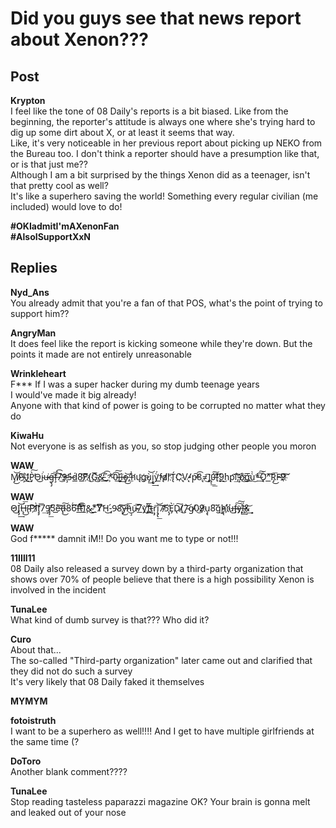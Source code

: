 # Did you guys see that news report about Xenon???
## Post
**Krypton**<br>
I feel like the tone of 08 Daily's reports is a bit biased. Like from the beginning, the reporter's attitude is always one where she's trying hard to dig up some dirt about X, or at least it seems that way.<br>
Like, it's very noticeable in her previous report about picking up NEKO from the Bureau too. I don't think a reporter should have a presumption like that, or is that just me??<br>
Although I am a bit surprised by the things Xenon did as a teenager, isn't that pretty cool as well?<br>
It's like a superhero saving the world! Something every regular civilian (me included) would love to do!

**\#OKIadmitI'mAXenonFan**<br>
**\#AlsoISupportXxN**
## Replies
**Nyd_Ans**<br>
You already admit that you're a fan of that POS, what's the point of trying to support him??

**AngryMan**<br>
It does feel like the report is kicking someone while they're down. But the points it made are not entirely unreasonable

**Wrinkleheart**<br>
F\*\*\* If I was a super hacker during my dumb teenage years<br>
I would've made it big already!<br>
Anyone with that kind of power is going to be corrupted no matter what they do

**KiwaHu**<br>
Not everyone is as selfish as you, so stop judging other people you moron

**WAW**<br>
M̸̡͜͝P҉̸̵J̛͟͜P̡̀̕͠O̵͜i̴͘u̷̵̶̵͘g̶̢̡͠͞f͏̶̧́͡7̕͏͜͝9̵̧҉̷5̶́d͏͏́͟8̛͘͠F̸̛͟҉(̸͜G͜͞҉̧&̵̕͢͡͡\_҉̧\*̴͞͡͠0̵͢[̶̨͞ì̕͜o̴̡͜͝͏;̶̛͟h̛̀ų̛g҉̕ù̡͢͝i̧̢͢͏ỳ̛́̕f̨͟d̷̸͘r҉͡T̢́͏C҉̨̛V̨̕-̸̛p̵̕̕͠͡8̢=̷̨̧͜͡]̢̨͟͟0̶̛́͠[̨̛̀͡9͘͘͘͟͜h̨͏͏p͡i͢͡;̵͝ó̸͜҉g҉͞ù̀͜͟\*͢͏̶͡͠Ǫ̛̀^̀͟͡͠R̡͜͏͞F̶̕9҉̷͡͠

**WAW**<br>
O̷̵͜I̢̡͢͝H̶̢́͜͞(̴͞P͝҉Ì̷͡f̡̡͞7͢9̸̡̡͟͞5̛́è͟͝͠d̶̢͜͠8́́͘6͠͞f̶̶͡t͏͟͝͡͞)̧͟&̴͜\*́͟͠Y̸̸͞͝H̵͜-̡́9̴8̢̕͘͠y̶͜͡h͜͏̵̧͞u̴̵͞͞7͟͞y̧͜҉̢̕f̨̛̛͢͞t̵ŗ̡͞͝į̡̢͟7̸̴̕5̨̡́̕È̡͏͘D̢͠(̸̷̧̛͜7̴͝g̸̴0͜9҉̷̸u̧̢8̀͠ǵ͘͢ḩ̴̷̨̕i҉҉́͘u͜͏̶f̴̡͠͠y҉̶̨͢Í̛̕͜&͢͢͝

**WAW**<br>
God f\*\*\*\*\* damnit iM!! Do you want me to type or not!!!

**11IIll11**<br>
08 Daily also released a survey down by a third-party organization that shows over 70% of people believe that there is a high possibility Xenon is involved in the incident

**TunaLee**<br>
What kind of dumb survey is that??? Who did it?

**Curo**<br>
About that...<br>
The so-called "Third-party organization" later came out and clarified that they did not do such a survey<br>
It's very likely that 08 Daily faked it themselves

**MYMYM**<br>


**fotoistruth**<br>
I want to be a superhero as well!!!! And I get to have multiple girlfriends at the same time (?

**DoToro**<br>
Another blank comment????

**TunaLee**<br>
Stop reading tasteless paparazzi magazine OK? Your brain is gonna melt and leaked out of your nose

